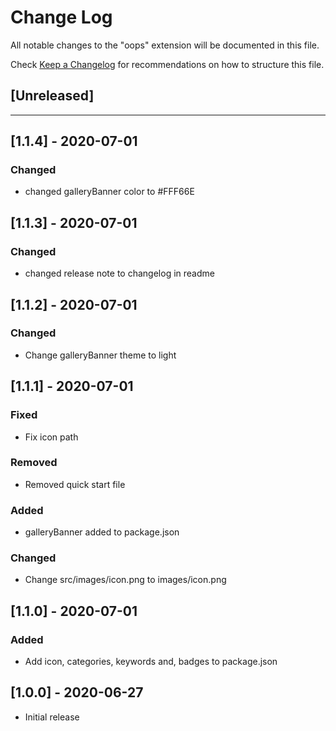 # Change Log

All notable changes to the "oops" extension will be documented in this file.

Check [Keep a Changelog](http://keepachangelog.com/) for recommendations on how to structure this file.

## [Unreleased]
---

## [1.1.4] - 2020-07-01
### Changed
- changed galleryBanner color to #FFF66E

## [1.1.3] - 2020-07-01
### Changed
- changed release note to changelog in readme

## [1.1.2] - 2020-07-01
### Changed
- Change galleryBanner theme to light

## [1.1.1] - 2020-07-01
### Fixed
- Fix icon path

### Removed
- Removed quick start file

### Added
- galleryBanner added to package.json

### Changed
- Change src/images/icon.png to images/icon.png

## [1.1.0] - 2020-07-01
### Added
- Add icon, categories, keywords and, badges to package.json

## [1.0.0] - 2020-06-27
- Initial release
